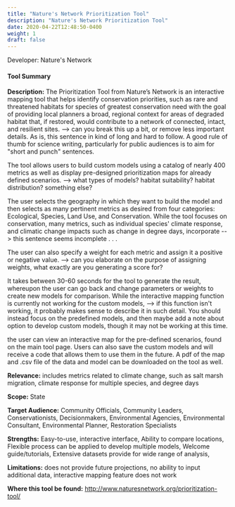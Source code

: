 ```yaml
---
title: "Nature's Network Prioritization Tool"
description: "Nature's Network Prioritization Tool"
date: 2020-04-22T12:48:50-0400
weight: 1
draft: false
---
```

Developer: Nature's Network

#### Tool Summary
**Description:** The Prioritization Tool from Nature’s Network is an interactive mapping tool that helps identify conservation priorities, such as rare and threatened habitats for species of greatest conservation need with the goal of providing local planners a broad, regional context for  areas of degraded habitat that, if restored, would contribute to a network of connected, intact, and resilient sites.
--> can you break this up a bit, or remove less important details. As is, this sentence in kind of long and hard to follow. A good rule of thumb for science writing, particularly for public audiences is to aim for "short and punch" sentences. 

The tool allows users to build custom models using a catalog of nearly 400 metrics as well as display pre-designed prioritization maps for already defined scenarios. --> what types of models? habitat suitability? habitat distribution? something else?

The user selects the geography in which they want to build the model and then selects as many pertinent metrics as desired from four categories: Ecological, Species, Land Use, and Conservation. While the tool focuses on conservation, many metrics, such as individual species' climate response, and climatic change impacts such as change in degree days, incorporate --> this sentence seems incomplete . . . 

The user can also specify a weight for each metric and assign it a positive or negative value. --> can you elaborate on the purpose of assigning weights, what exactly are you generating a score for?

It takes between 30-60 seconds for the tool to generate the result, whereupon the user can go back and change parameters or weights to create new models for comparison. While the interactive mapping function is currently not working for the custom models, --> if this function isn't working, it probably makes sense to describe it in such detail. You should instead focus on the predefined models, and then maybe add a note about option to develop custom models, though it may not be working at this time. 

the user can view an interactive map for the pre-defined scenarios, found on the main tool page. Users can also save the custom models and will receive a code that allows them to use them in the future. A pdf of the map and .csv file of the data and model can be downloaded on the tool as well.


**Relevance:** includes metrics related to climate change, such as salt marsh migration, climate response for multiple species, and degree days

**Scope:** State

**Target Audience:** Community Officials, Community Leaders, Conservationists, Decisionmakers, Environmental Agencies, Environmental Consultant, Environmental Planner, Restoration Specialists

**Strengths:** Easy-to-use, interactive interface, Ability to compare locations, Flexible process can be applied to develop multiple models, Welcome guide/tutorials, Extensive datasets provide for wide range of analysis, 

**Limitations:** does not provide future projections, no ability to input additional data, interactive mapping feature does not work

**Where this tool be found:** http://www.naturesnetwork.org/prioritization-tool/
